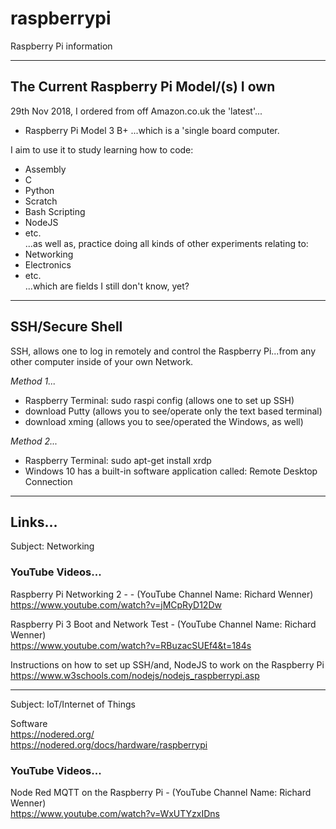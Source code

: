 # raspberrypi
Raspberry Pi information

-----

## The Current Raspberry Pi Model/(s) I own

29th Nov 2018, I ordered from off Amazon.co.uk the 'latest'...
- Raspberry Pi Model 3 B+
...which is a 'single board computer.

I aim to use it to study learning how to code: 
- Assembly
- C
- Python
- Scratch
- Bash Scripting
- NodeJS
- etc.  
...as well as, practice doing all kinds of other experiments relating to:
- Networking
- Electronics
- etc.  
...which are fields I still don't know, yet?

-----
 
## SSH/Secure Shell

SSH, allows one to log in remotely and control the Raspberry Pi...from any other computer inside of your own Network.  

*Method 1...*    
- Raspberry Terminal: sudo raspi config (allows one to set up SSH)
- download Putty (allows you to see/operate only the text based terminal)
- download xming (allows you to see/operated the Windows, as well)

*Method 2...*    
- Raspberry Terminal: sudo apt-get install xrdp
- Windows 10 has a built-in software application called: Remote Desktop Connection

-----

## Links...

Subject: Networking

### YouTube Videos...
Raspberry Pi Networking 2 -  - (YouTube Channel Name: Richard Wenner)  
https://www.youtube.com/watch?v=jMCpRyD12Dw

Raspberry Pi 3 Boot and Network Test - (YouTube Channel Name: Richard Wenner)  
https://www.youtube.com/watch?v=RBuzacSUEf4&t=184s  

Instructions on how to set up SSH/and, NodeJS to work on the Raspberry Pi  
https://www.w3schools.com/nodejs/nodejs_raspberrypi.asp  

-----

Subject: IoT/Internet of Things

Software  
https://nodered.org/  
https://nodered.org/docs/hardware/raspberrypi  

### YouTube Videos...

Node Red MQTT on the Raspberry Pi - (YouTube Channel Name: Richard Wenner)   
https://www.youtube.com/watch?v=WxUTYzxIDns


